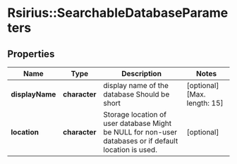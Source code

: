 # Rsirius::SearchableDatabaseParameters



## Properties
Name | Type | Description | Notes
------------ | ------------- | ------------- | -------------
**displayName** | **character** | display name of the database  Should be short | [optional] [Max. length: 15] 
**location** | **character** | Storage location of user database  Might be NULL for non-user databases or if default location is used. | [optional] 


